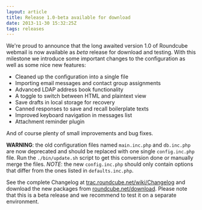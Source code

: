 ```yaml
---
layout: article
title: Release 1.0-beta available for download
date: 2013-11-30 15:32:25Z
tags: releases
---
```

We're proud to announce that the long awaited version 1.0 of Roundcube webmail 
is now available as *beta* release for download and testing. With this milestone 
we introduce some important changes to the configuration as well as some nice 
new features:

* Cleaned up the configuration into a single file
* Importing email messages and contact group assignments
* Advanced LDAP address book functionality
* A toggle to switch between HTML and plaintext view
* Save drafts in local storage for recovery
* Canned responses to save and recall boilerplate texts
* Improved keyboard navigation in messages list
* Attachment reminder plugin

And of course plenty of small improvements and bug fixes.

**WARNING**: the old configuration files named `main.inc.php` and `db.inc.php` 
are now deprecated and should be replaced with one single `config.inc.php` file.
Run the `./bin/update.sh` script to get this conversion done or manually merge 
the files. *NOTE*: the new `config.inc.php` should only contain options that  differ from the ones listed in `defaults.inc.php`.

See the complete Changelog at [trac.roundcube.net/wiki/Changelog](http://trac.roundcube.net/wiki/Changelog)  and download the new packages from  [roundcube.net/download](http://roundcube.net/download). Please note that this  is a beta release and we recommend to test it on a separate environment.


